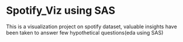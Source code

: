 # Spotify_Viz using SAS
This is a visualization project on spotify dataset, valuable insights have been taken to answer few hypothetical questions(eda using SAS)

